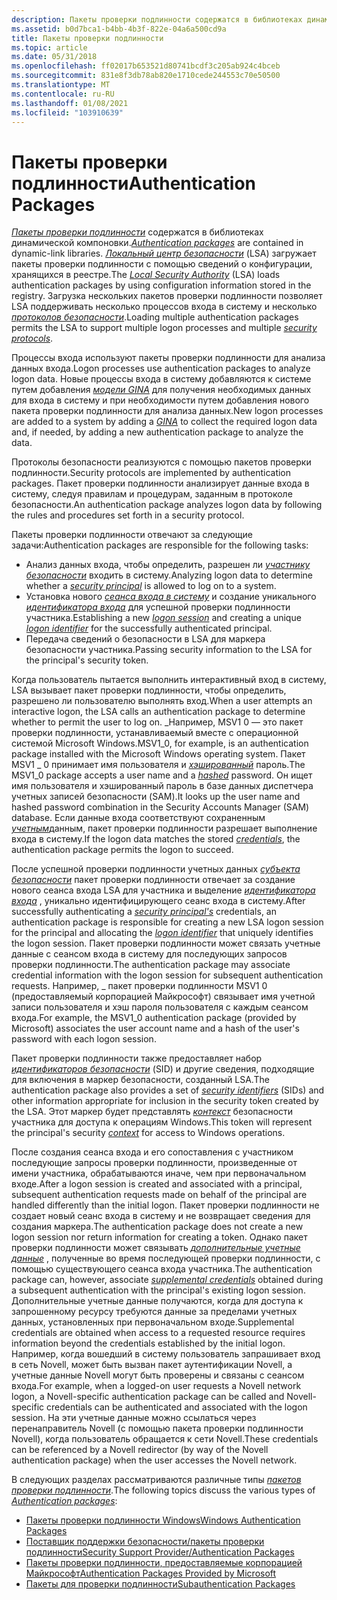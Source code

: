 ```yaml
---
description: Пакеты проверки подлинности содержатся в библиотеках динамической компоновки.
ms.assetid: b0d7bca1-b4bb-4b3f-822e-04a6a500cd9a
title: Пакеты проверки подлинности
ms.topic: article
ms.date: 05/31/2018
ms.openlocfilehash: ff02017b653521d80741bcdf3c205ab924c4bceb
ms.sourcegitcommit: 831e8f3db78ab820e1710cede244553c70e50500
ms.translationtype: MT
ms.contentlocale: ru-RU
ms.lasthandoff: 01/08/2021
ms.locfileid: "103910639"
---
```

# <a name="authentication-packages"></a><span data-ttu-id="cd51f-103">Пакеты проверки подлинности</span><span class="sxs-lookup"><span data-stu-id="cd51f-103">Authentication Packages</span></span>

<span data-ttu-id="cd51f-104">[*Пакеты проверки подлинности*](/windows/desktop/SecGloss/a-gly) содержатся в библиотеках динамической компоновки.</span><span class="sxs-lookup"><span data-stu-id="cd51f-104">[*Authentication packages*](/windows/desktop/SecGloss/a-gly) are contained in dynamic-link libraries.</span></span> <span data-ttu-id="cd51f-105">[*Локальный центр безопасности*](/windows/desktop/SecGloss/l-gly) (LSA) загружает пакеты проверки подлинности с помощью сведений о конфигурации, хранящихся в реестре.</span><span class="sxs-lookup"><span data-stu-id="cd51f-105">The [*Local Security Authority*](/windows/desktop/SecGloss/l-gly) (LSA) loads authentication packages by using configuration information stored in the registry.</span></span> <span data-ttu-id="cd51f-106">Загрузка нескольких пакетов проверки подлинности позволяет LSA поддерживать несколько процессов входа в систему и несколько [*протоколов безопасности*](/windows/desktop/SecGloss/s-gly).</span><span class="sxs-lookup"><span data-stu-id="cd51f-106">Loading multiple authentication packages permits the LSA to support multiple logon processes and multiple [*security protocols*](/windows/desktop/SecGloss/s-gly).</span></span>

<span data-ttu-id="cd51f-107">Процессы входа используют пакеты проверки подлинности для анализа данных входа.</span><span class="sxs-lookup"><span data-stu-id="cd51f-107">Logon processes use authentication packages to analyze logon data.</span></span> <span data-ttu-id="cd51f-108">Новые процессы входа в систему добавляются к системе путем добавления [*модели GINA*](/windows/desktop/SecGloss/g-gly) для получения необходимых данных для входа в систему и при необходимости путем добавления нового пакета проверки подлинности для анализа данных.</span><span class="sxs-lookup"><span data-stu-id="cd51f-108">New logon processes are added to a system by adding a [*GINA*](/windows/desktop/SecGloss/g-gly) to collect the required logon data and, if needed, by adding a new authentication package to analyze the data.</span></span>

<span data-ttu-id="cd51f-109">Протоколы безопасности реализуются с помощью пакетов проверки подлинности.</span><span class="sxs-lookup"><span data-stu-id="cd51f-109">Security protocols are implemented by authentication packages.</span></span> <span data-ttu-id="cd51f-110">Пакет проверки подлинности анализирует данные входа в систему, следуя правилам и процедурам, заданным в протоколе безопасности.</span><span class="sxs-lookup"><span data-stu-id="cd51f-110">An authentication package analyzes logon data by following the rules and procedures set forth in a security protocol.</span></span>

<span data-ttu-id="cd51f-111">Пакеты проверки подлинности отвечают за следующие задачи:</span><span class="sxs-lookup"><span data-stu-id="cd51f-111">Authentication packages are responsible for the following tasks:</span></span>

-   <span data-ttu-id="cd51f-112">Анализ данных входа, чтобы определить, разрешен ли [*участнику безопасности*](/windows/desktop/SecGloss/s-gly) входить в систему.</span><span class="sxs-lookup"><span data-stu-id="cd51f-112">Analyzing logon data to determine whether a [*security principal*](/windows/desktop/SecGloss/s-gly) is allowed to log on to a system.</span></span>
-   <span data-ttu-id="cd51f-113">Установка нового [*сеанса входа в систему*](/windows/desktop/SecGloss/l-gly) и создание уникального [*идентификатора входа*](/windows/desktop/SecGloss/l-gly) для успешной проверки подлинности участника.</span><span class="sxs-lookup"><span data-stu-id="cd51f-113">Establishing a new [*logon session*](/windows/desktop/SecGloss/l-gly) and creating a unique [*logon identifier*](/windows/desktop/SecGloss/l-gly) for the successfully authenticated principal.</span></span>
-   <span data-ttu-id="cd51f-114">Передача сведений о безопасности в LSA для маркера безопасности участника.</span><span class="sxs-lookup"><span data-stu-id="cd51f-114">Passing security information to the LSA for the principal's security token.</span></span>

<span data-ttu-id="cd51f-115">Когда пользователь пытается выполнить интерактивный вход в систему, LSA вызывает пакет проверки подлинности, чтобы определить, разрешено ли пользователю выполнять вход.</span><span class="sxs-lookup"><span data-stu-id="cd51f-115">When a user attempts an interactive logon, the LSA calls an authentication package to determine whether to permit the user to log on.</span></span> <span data-ttu-id="cd51f-116">\_Например, MSV1 0 — это пакет проверки подлинности, устанавливаемый вместе с операционной системой Microsoft Windows.</span><span class="sxs-lookup"><span data-stu-id="cd51f-116">MSV1\_0, for example, is an authentication package installed with the Microsoft Windows operating system.</span></span> <span data-ttu-id="cd51f-117">Пакет MSV1 \_ 0 принимает имя пользователя и [*хэшированный*](/windows/desktop/SecGloss/h-gly) пароль.</span><span class="sxs-lookup"><span data-stu-id="cd51f-117">The MSV1\_0 package accepts a user name and a [*hashed*](/windows/desktop/SecGloss/h-gly) password.</span></span> <span data-ttu-id="cd51f-118">Он ищет имя пользователя и хэшированный пароль в базе данных диспетчера учетных записей безопасности (SAM).</span><span class="sxs-lookup"><span data-stu-id="cd51f-118">It looks up the user name and hashed password combination in the Security Accounts Manager (SAM) database.</span></span> <span data-ttu-id="cd51f-119">Если данные входа соответствуют сохраненным [*учетным*](/windows/desktop/SecGloss/c-gly)данным, пакет проверки подлинности разрешает выполнение входа в систему.</span><span class="sxs-lookup"><span data-stu-id="cd51f-119">If the logon data matches the stored [*credentials*](/windows/desktop/SecGloss/c-gly), the authentication package permits the logon to succeed.</span></span>

<span data-ttu-id="cd51f-120">После успешной проверки подлинности учетных данных [*субъекта безопасности*](/windows/desktop/SecGloss/s-gly) пакет проверки подлинности отвечает за создание нового сеанса входа LSA для участника и выделение [*идентификатора входа*](/windows/desktop/SecGloss/l-gly) , уникально идентифицирующего сеанс входа в систему.</span><span class="sxs-lookup"><span data-stu-id="cd51f-120">After successfully authenticating a [*security principal's*](/windows/desktop/SecGloss/s-gly) credentials, an authentication package is responsible for creating a new LSA logon session for the principal and allocating the [*logon identifier*](/windows/desktop/SecGloss/l-gly) that uniquely identifies the logon session.</span></span> <span data-ttu-id="cd51f-121">Пакет проверки подлинности может связать учетные данные с сеансом входа в систему для последующих запросов проверки подлинности.</span><span class="sxs-lookup"><span data-stu-id="cd51f-121">The authentication package may associate credential information with the logon session for subsequent authentication requests.</span></span> <span data-ttu-id="cd51f-122">Например, \_ пакет проверки подлинности MSV1 0 (предоставляемый корпорацией Майкрософт) связывает имя учетной записи пользователя и хэш пароля пользователя с каждым сеансом входа.</span><span class="sxs-lookup"><span data-stu-id="cd51f-122">For example, the MSV1\_0 authentication package (provided by Microsoft) associates the user account name and a hash of the user's password with each logon session.</span></span>

<span data-ttu-id="cd51f-123">Пакет проверки подлинности также предоставляет набор [*идентификаторов безопасности*](/windows/desktop/SecGloss/s-gly) (SID) и другие сведения, подходящие для включения в маркер безопасности, созданный LSA.</span><span class="sxs-lookup"><span data-stu-id="cd51f-123">The authentication package also provides a set of [*security identifiers*](/windows/desktop/SecGloss/s-gly) (SIDs) and other information appropriate for inclusion in the security token created by the LSA.</span></span> <span data-ttu-id="cd51f-124">Этот маркер будет представлять [*контекст*](/windows/desktop/SecGloss/c-gly) безопасности участника для доступа к операциям Windows.</span><span class="sxs-lookup"><span data-stu-id="cd51f-124">This token will represent the principal's security [*context*](/windows/desktop/SecGloss/c-gly) for access to Windows operations.</span></span>

<span data-ttu-id="cd51f-125">После создания сеанса входа и его сопоставления с участником последующие запросы проверки подлинности, произведенные от имени участника, обрабатываются иначе, чем при первоначальном входе.</span><span class="sxs-lookup"><span data-stu-id="cd51f-125">After a logon session is created and associated with a principal, subsequent authentication requests made on behalf of the principal are handled differently than the initial logon.</span></span> <span data-ttu-id="cd51f-126">Пакет проверки подлинности не создает новый сеанс входа в систему и не возвращает сведения для создания маркера.</span><span class="sxs-lookup"><span data-stu-id="cd51f-126">The authentication package does not create a new logon session nor return information for creating a token.</span></span> <span data-ttu-id="cd51f-127">Однако пакет проверки подлинности может связывать [*дополнительные учетные данные*](/windows/desktop/SecGloss/s-gly) , полученные во время последующей проверки подлинности, с помощью существующего сеанса входа участника.</span><span class="sxs-lookup"><span data-stu-id="cd51f-127">The authentication package can, however, associate [*supplemental credentials*](/windows/desktop/SecGloss/s-gly) obtained during a subsequent authentication with the principal's existing logon session.</span></span> <span data-ttu-id="cd51f-128">Дополнительные учетные данные получаются, когда для доступа к запрошенному ресурсу требуются данные за пределами учетных данных, установленных при первоначальном входе.</span><span class="sxs-lookup"><span data-stu-id="cd51f-128">Supplemental credentials are obtained when access to a requested resource requires information beyond the credentials established by the initial logon.</span></span> <span data-ttu-id="cd51f-129">Например, когда вошедший в систему пользователь запрашивает вход в сеть Novell, может быть вызван пакет аутентификации Novell, а учетные данные Novell могут быть проверены и связаны с сеансом входа.</span><span class="sxs-lookup"><span data-stu-id="cd51f-129">For example, when a logged-on user requests a Novell network logon, a Novell-specific authentication package can be called and Novell-specific credentials can be authenticated and associated with the logon session.</span></span> <span data-ttu-id="cd51f-130">На эти учетные данные можно ссылаться через перенаправитель Novell (с помощью пакета проверки подлинности Novell), когда пользователь обращается к сети Novell.</span><span class="sxs-lookup"><span data-stu-id="cd51f-130">These credentials can be referenced by a Novell redirector (by way of the Novell authentication package) when the user accesses the Novell network.</span></span>

<span data-ttu-id="cd51f-131">В следующих разделах рассматриваются различные типы [*пакетов проверки подлинности*](/windows/desktop/SecGloss/a-gly).</span><span class="sxs-lookup"><span data-stu-id="cd51f-131">The following topics discuss the various types of [*Authentication packages*](/windows/desktop/SecGloss/a-gly):</span></span>

-   [<span data-ttu-id="cd51f-132">Пакеты проверки подлинности Windows</span><span class="sxs-lookup"><span data-stu-id="cd51f-132">Windows Authentication Packages</span></span>](windows-authentication-packages.md)
-   [<span data-ttu-id="cd51f-133">Поставщик поддержки безопасности/пакеты проверки подлинности</span><span class="sxs-lookup"><span data-stu-id="cd51f-133">Security Support Provider/Authentication Packages</span></span>](security-support-provider-authentication-packages.md)
-   [<span data-ttu-id="cd51f-134">Пакеты проверки подлинности, предоставляемые корпорацией Майкрософт</span><span class="sxs-lookup"><span data-stu-id="cd51f-134">Authentication Packages Provided by Microsoft</span></span>](authentication-packages-provided-by-microsoft.md)
-   [<span data-ttu-id="cd51f-135">Пакеты для проверки подлинности</span><span class="sxs-lookup"><span data-stu-id="cd51f-135">Subauthentication Packages</span></span>](subauthentication-packages.md)

 

 
